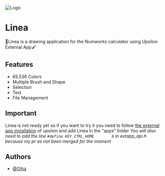 
![Logo](https://imgur.com/lgERk07.png)


# Linea

🎨Linea is a drawing application for the Numworks calculator using Upsilon External App🖌️ 


## Features

- 65.536 Colors
- Multiple Brush and Shape
- Selection
- Text
- File Management


## Important

Linea is not ready yet so if you want to try it you need to follow [the external app installation](https://github.com/UpsilonNumworks/Upsilon-External) of upsilon and add Linea in the "apps" folder
_You will also need to add the line ```#define KEY_CTRL_HOME        6``` in extapp_api.h because my pr as not been merged for the moment_
## Authors

- [@Oiha](https://www.github.com/oiha_dev)

